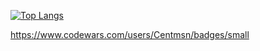[![Top Langs](https://github-readme-stats.vercel.app/api/top-langs/?username=Centmsn&layout=compact)](https://github.com/anuraghazra/github-readme-stats)

https://www.codewars.com/users/Centmsn/badges/small

